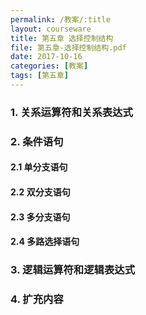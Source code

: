 ```yaml
---
permalink: /教案/:title
layout: courseware
title: 第五章 选择控制结构
file: 第五章-选择控制结构.pdf
date: 2017-10-16
categories: [教案]
tags: [第五章]
---
```


### 1. 关系运算符和关系表达式
### 2. 条件语句
#### 2.1 单分支语句
#### 2.2 双分支语句
#### 2.3 多分支语句
#### 2.4 多路选择语句
### 3. 逻辑运算符和逻辑表达式
### 4. 扩充内容
